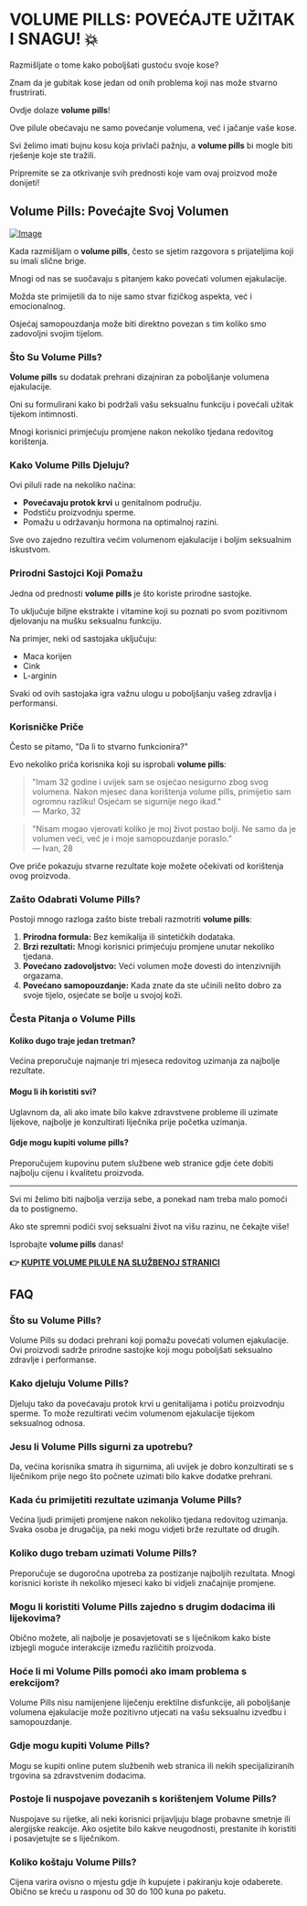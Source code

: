 # VOLUME PILLS: POVEĆAJTE UŽITAK I SNAGU! 💥

Razmišljate o tome kako poboljšati gustoću svoje kose? 

Znam da je gubitak kose jedan od onih problema koji nas može stvarno frustrirati. 

Ovdje dolaze **volume pills**! 

Ove pilule obećavaju ne samo povećanje volumena, već i jačanje vaše kose. 

Svi želimo imati bujnu kosu koja privlači pažnju, a **volume pills** bi mogle biti rješenje koje ste tražili. 

Pripremite se za otkrivanje svih prednosti koje vam ovaj proizvod može donijeti!

## Volume Pills: Povećajte Svoj Volumen

[![Image](https://www2.sellhealth.com/181/vp-cta-500-percent.jpg)](https://gchaffi.com/qECOS2Ak)

Kada razmišljam o **volume pills**, često se sjetim razgovora s prijateljima koji su imali slične brige.

Mnogi od nas se suočavaju s pitanjem kako povećati volumen ejakulacije. 

Možda ste primijetili da to nije samo stvar fizičkog aspekta, već i emocionalnog. 

Osjećaj samopouzdanja može biti direktno povezan s tim koliko smo zadovoljni svojim tijelom.

### Što Su Volume Pills?

**Volume pills** su dodatak prehrani dizajniran za poboljšanje volumena ejakulacije. 

Oni su formulirani kako bi podržali vašu seksualnu funkciju i povećali užitak tijekom intimnosti.

Mnogi korisnici primjećuju promjene nakon nekoliko tjedana redovitog korištenja.

### Kako Volume Pills Djeluju?

Ovi piluli rade na nekoliko načina:

- **Povećavaju protok krvi** u genitalnom području.
- Podstiču proizvodnju sperme.
- Pomažu u održavanju hormona na optimalnoj razini.

Sve ovo zajedno rezultira većim volumenom ejakulacije i boljim seksualnim iskustvom.

### Prirodni Sastojci Koji Pomažu

Jedna od prednosti **volume pills** je što koriste prirodne sastojke. 

To uključuje biljne ekstrakte i vitamine koji su poznati po svom pozitivnom djelovanju na mušku seksualnu funkciju.

Na primjer, neki od sastojaka uključuju:

- Maca korijen
- Cink
- L-arginin

Svaki od ovih sastojaka igra važnu ulogu u poboljšanju vašeg zdravlja i performansi.

### Korisničke Priče

Često se pitamo, "Da li to stvarno funkcionira?" 

Evo nekoliko priča korisnika koji su isprobali **volume pills**:

> "Imam 32 godine i uvijek sam se osjećao nesigurno zbog svog volumena. Nakon mjesec dana korištenja volume pills, primijetio sam ogromnu razliku! Osjećam se sigurnije nego ikad."  
> — Marko, 32

> "Nisam mogao vjerovati koliko je moj život postao bolji. Ne samo da je volumen veći, već je i moje samopouzdanje poraslo."  
> — Ivan, 28

Ove priče pokazuju stvarne rezultate koje možete očekivati od korištenja ovog proizvoda.

### Zašto Odabrati Volume Pills?

Postoji mnogo razloga zašto biste trebali razmotriti **volume pills**:

1. **Prirodna formula:** Bez kemikalija ili sintetičkih dodataka.
2. **Brzi rezultati:** Mnogi korisnici primjećuju promjene unutar nekoliko tjedana.
3. **Povećano zadovoljstvo:** Veći volumen može dovesti do intenzivnijih orgazama.
4. **Povećano samopouzdanje:** Kada znate da ste učinili nešto dobro za svoje tijelo, osjećate se bolje u svojoj koži.

### Česta Pitanja o Volume Pills

#### Koliko dugo traje jedan tretman?

Većina preporučuje najmanje tri mjeseca redovitog uzimanja za najbolje rezultate.

#### Mogu li ih koristiti svi?

Uglavnom da, ali ako imate bilo kakve zdravstvene probleme ili uzimate lijekove, najbolje je konzultirati liječnika prije početka uzimanja.

#### Gdje mogu kupiti volume pills?

Preporučujem kupovinu putem službene web stranice gdje ćete dobiti najbolju cijenu i kvalitetu proizvoda.

---

Svi mi želimo biti najbolja verzija sebe, a ponekad nam treba malo pomoći da to postignemo. 

Ako ste spremni podići svoj seksualni život na višu razinu, ne čekajte više!

Isprobajte **volume pills** danas!



**👉 [KUPITE VOLUME PILULE NA SLUŽBENOJ STRANICI](https://gchaffi.com/qECOS2Ak)**

## FAQ

### Što su Volume Pills?

Volume Pills su dodaci prehrani koji pomažu povećati volumen ejakulacije. Ovi proizvodi sadrže prirodne sastojke koji mogu poboljšati seksualno zdravlje i performanse.

### Kako djeluju Volume Pills?

Djeluju tako da povećavaju protok krvi u genitalijama i potiču proizvodnju sperme. To može rezultirati većim volumenom ejakulacije tijekom seksualnog odnosa.

### Jesu li Volume Pills sigurni za upotrebu?

Da, većina korisnika smatra ih sigurnima, ali uvijek je dobro konzultirati se s liječnikom prije nego što počnete uzimati bilo kakve dodatke prehrani.

### Kada ću primijetiti rezultate uzimanja Volume Pills?

Većina ljudi primijeti promjene nakon nekoliko tjedana redovitog uzimanja. Svaka osoba je drugačija, pa neki mogu vidjeti brže rezultate od drugih.

### Koliko dugo trebam uzimati Volume Pills?

Preporučuje se dugoročna upotreba za postizanje najboljih rezultata. Mnogi korisnici koriste ih nekoliko mjeseci kako bi vidjeli značajnije promjene.

### Mogu li koristiti Volume Pills zajedno s drugim dodacima ili lijekovima?

Obično možete, ali najbolje je posavjetovati se s liječnikom kako biste izbjegli moguće interakcije između različitih proizvoda.

### Hoće li mi Volume Pills pomoći ako imam problema s erekcijom?

Volume Pills nisu namijenjene liječenju erektilne disfunkcije, ali poboljšanje volumena ejakulacije može pozitivno utjecati na vašu seksualnu izvedbu i samopouzdanje.

### Gdje mogu kupiti Volume Pills?

Mogu se kupiti online putem službenih web stranica ili nekih specijaliziranih trgovina sa zdravstvenim dodacima. 

### Postoje li nuspojave povezanih s korištenjem Volume Pills?

Nuspojave su rijetke, ali neki korisnici prijavljuju blage probavne smetnje ili alergijske reakcije. Ako osjetite bilo kakve neugodnosti, prestanite ih koristiti i posavjetujte se s liječnikom.

### Koliko koštaju Volume Pills? 

Cijena varira ovisno o mjestu gdje ih kupujete i pakiranju koje odaberete. Obično se kreću u rasponu od 30 do 100 kuna po paketu.
